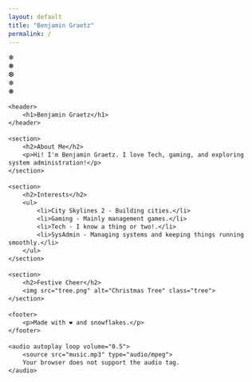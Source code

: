 ```yaml
---
layout: default
title: "Benjamin Graetz"
permalink: /
---
```


<head>
    <meta charset="UTF-8">
    <meta name="viewport" content="width=device-width, initial-scale=1.0">
    <link href="https://fonts.googleapis.com/css2?family=Montserrat:wght@300;400;700&family=Snowburst+One&display=swap" rel="stylesheet">
    <link rel="stylesheet" href="style.css">
</head>
<body>
    <div class="snowflake" style="left: 10%;">❄</div>
    <div class="snowflake" style="left: 30%;">❅</div>
    <div class="snowflake" style="left: 50%;">❆</div>
    <div class="snowflake" style="left: 70%;">❄</div>
    <div class="snowflake" style="left: 90%;">❅</div>

    <header>
        <h1>Benjamin Graetz</h1>
    </header>

    <section>
        <h2>About Me</h2>
        <p>Hi! I'm Benjamin Graetz. I love Tech, gaming, and exploring system administration!</p>
    </section>

    <section>
        <h2>Interests</h2>
        <ul>
            <li>City Skylines 2 - Building cities.</li>
            <li>Gaming - Mainly management games.</li>
            <li>Tech - I know a thing or two!.</li>
            <li>SysAdmin - Managing systems and keeping things running smoothly.</li>
        </ul>
    </section>

    <section>
        <h2>Festive Cheer</h2>
        <img src="tree.png" alt="Christmas Tree" class="tree">
    </section>

    <footer>
        <p>Made with ❤️ and snowflakes.</p>
    </footer>

    <audio autoplay loop volume="0.5">
        <source src="music.mp3" type="audio/mpeg">
        Your browser does not support the audio tag.
    </audio>
</body>